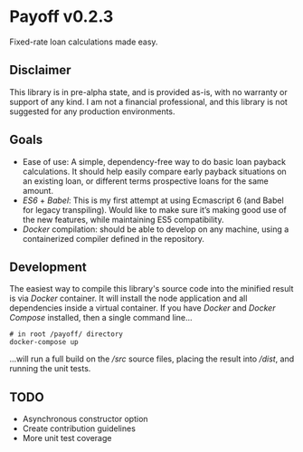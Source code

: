 # Payoff v0.2.3
Fixed-rate loan calculations made easy.

## Disclaimer
This library is in pre-alpha state, and is provided as-is, with no warranty or support of any kind. I am not a financial professional, and this library is not suggested for any production environments.

## Goals 
- Ease of use: A simple, dependency-free way to do basic loan payback calculations. It should help easily compare early payback situations on an existing loan, or different terms prospective loans for the same amount.
- *ES6* + *Babel*: This is my first attempt at using Ecmascript 6 (and Babel for legacy transpiling). Would like to make sure it’s making good use of the new features, while maintaining ES5 compatibility.
- *Docker* compilation: should be able to develop on any machine, using a containerized compiler defined in the repository.

## Development
The easiest way to compile this library's source code into the minified result is via *Docker* container. It will install the node application and all dependencies inside a virtual container. If you have *Docker* and *Docker Compose* installed, then a single command line...
```
# in root /payoff/ directory
docker-compose up
```
...will run a full build on the _/src_ source files, placing the result into _/dist_, and running the unit tests.

## TODO
- Asynchronous constructor option
- Create contribution guidelines
- More unit test coverage